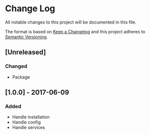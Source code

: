 # Change Log
All notable changes to this project will be documented in this file.

The format is based on [Keep a Changelog](http://keepachangelog.com/)
and this project adheres to [Semantic Versioning](http://semver.org/).

## [Unreleased]

### Changed
- Package

## [1.0.0] - 2017-06-09
### Added
- Handle installation
- Handle config
- Handle services
